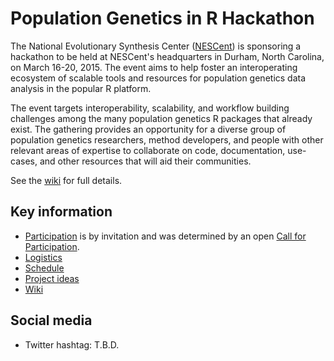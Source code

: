 # Population Genetics in R Hackathon

The National Evolutionary Synthesis Center ([NESCent]) is sponsoring a hackathon to be held at NESCent's headquarters in Durham, North Carolina, on March 16-20, 2015. The event aims to help foster an interoperating ecosystem of scalable tools and resources for population genetics data analysis in the popular R platform. 

The event targets interoperability, scalability, and workflow building challenges among the many population genetics R packages that already exist. The gathering provides an opportunity for a diverse group of population genetics researchers, method developers, and people with other relevant areas of expertise to collaborate on code, documentation, use-cases, and other resources that will aid their communities.

See the [wiki] for full details.

## Key information

* [Participation] is by invitation and was determined by an open [Call for Participation].
* [Logistics]
* [Schedule]
* [Project ideas]
* [Wiki](https://github.com/NESCent/r-popgen-hackathon/wiki)

## Social media

* Twitter hashtag: T.B.D.

[NESCent]: http://nescent.org
[Participation]: https://github.com/NESCent/r-popgen-hackathon/wiki/Participants
[Call for Participation]: http://goo.gl/pL62Jd
[Wiki]: https://github.com/NESCent/r-popgen-hackathon/wiki
[Logistics]: https://github.com/NESCent/r-popgen-hackathon/wiki/Logistics
[Schedule]: https://github.com/NESCent/r-popgen-hackathon/wiki/Schedule
[Project ideas]: https://github.com/NESCent/r-popgen-hackathon/labels/project%20idea
